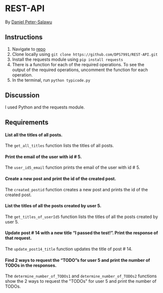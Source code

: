 # REST-API

By [Daniel Peter-Salawu](mailto:danielpetersalawu@gmail.com)

## Instructions

1. Navigate to [repo](https://github.com/DPS7991/REST-API)
2. Clone locally using `git clone https://github.com/DPS7991/REST-API.git`
3. Install the requests module using `pip install requests`
4. There is a function for each of the required operations. To see the output of the required operations, uncomment the function for each operation.
5. In the terminal, run `python typicode.py`


## Discussion

I used Python and the requests module.

## Requirements

#### List all the titles of all posts.

The `get_all_titles` function lists the titles of all posts.

#### Print the email of the user with id # 5.

The `user_id5_email` function prints the email of the user with id # 5.

#### Create a new post and print the id of the created post.

The `created_postid` function creates a new post and prints the id of the created post.

#### List the titles of all the posts created by user 5.

The `get_titles_of_userId5` function lists the titles of all the posts created by user 5.

#### Update post # 14 with a new title “I passed the test!”. Print the response of that request.

The `update_post14_title` function updates the title of post # 14.

#### Find 2 ways to request the “TODO”s for user 5 and print the number of TODOs in the responses.

The `determine_number_of_TODOs1` and `determine_number_of_TODOs2` functions show the 2 ways to request the "TODOs" for user 5 and print the number of TODOs.